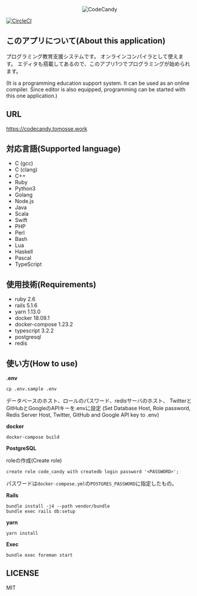<div align="center">
  <img src="https://github.com/shiotomo/codecandy/blob/master/public/images/codecandylogo.png?raw=true" alt="CodeCandy" title="CodeCandy">
</div>

[![CircleCI](https://circleci.com/gh/shiotomo/codecandy/tree/master.svg?style=svg)](https://circleci.com/gh/shiotomo/codecandy/tree/master)

## このアプリについて(About this application)

プログラミング教育支援システムです。
オンラインコンパイラとして使えます。
エディタも搭載してあるので、このアプリ1つでプログラミングが始められます。

(It is a programming education support system.
It can be used as an online compiler.
Since editor is also equipped, programming can be started with this one application.)

## URL
https://codecandy.tomosse.work

## 対応言語(Supported language)

- C (gcc)
- C (clang)
- C++
- Ruby
- Python3
- Golang
- Node.js
- Java
- Scala
- Swift
- PHP
- Perl
- Bash
- Lua
- Haskell
- Pascal
- TypeScript

## 使用技術(Requirements)

- ruby 2.6
- rails 5.1.6
- yarn 1.13.0
- docker 18.09.1
- docker-compose 1.23.2
- typescript 3.2.2
- postgresql
- redis

## 使い方(How to use)
__.env__
```
cp .env.sample .env
```
データベースのホスト、ロールのパスワード、redisサーバのホスト、
TwitterとGitHubとGoogleのAPIキーを.envに設定
(Set Database Host, Role password, Redis Server Host, Twitter, GitHub and Google API key to .env)

__docker__
```
docker-compose build
```

__PostgreSQL__
  
roleの作成(Create role)  
```
create role code_candy with createdb login password '<PASSWORD>';
```
パスワードは`docker-compose.yml`の`POSTGRES_PASSWORD`に指定したもの。

__Rails__
```
bundle install -j4 --path vendor/bundle
bundle exec rails db:setup
```

__yarn__
```
yarn install
```

__Exec__
```
bundle exec foreman start
```
## LICENSE
MIT
